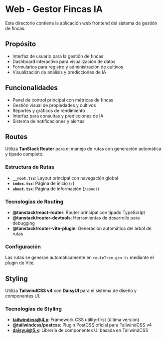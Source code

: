 # Web - Gestor Fincas IA

Este directorio contiene la aplicación web frontend del sistema de gestión de fincas.

## Propósito

- Interfaz de usuario para la gestión de fincas
- Dashboard interactivo para visualización de datos
- Formularios para registro y administración de cultivos
- Visualización de análisis y predicciones de IA

## Funcionalidades

- Panel de control principal con métricas de fincas
- Gestión visual de propiedades y cultivos
- Reportes y gráficos de rendimiento
- Interfaz para consultas y predicciones de IA
- Sistema de notificaciones y alertas

## Routes

Utiliza **TanStack Router** para el manejo de rutas con generación automática y tipado completo.

### Estructura de Rutas

- **`__root.tsx`**: Layout principal con navegación global
- **`index.tsx`**: Página de inicio (`/`)
- **`about.tsx`**: Página de información (`/about`)

### Tecnologías de Routing

- **@tanstack/react-router**: Router principal con tipado TypeScript
- **@tanstack/router-devtools**: Herramientas de desarrollo para debugging
- **@tanstack/router-vite-plugin**: Generación automática del árbol de rutas

### Configuración

Las rutas se generan automáticamente en `routeTree.gen.ts` mediante el plugin de Vite.

## Styling

Utiliza **TailwindCSS v4** con **DaisyUI** para el sistema de diseño y componentes UI.

### Tecnologías de Styling

- **tailwindcss@4.x**: Framework CSS utility-first (última versión)
- **@tailwindcss/postcss**: Plugin PostCSS oficial para TailwindCSS v4
- **daisyui@5.x**: Librería de componentes UI basada en TailwindCSS